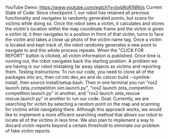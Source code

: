 YouTube Demo: https://www.youtube.com/watch?v=bvbRoR1NNVs
Current State of Code:
Since checkpoint 1, our robot has retained all previous functionality and navigates to randomly generated points, but scans for victims while doing so. Once the robot sees a victim, it calculates and stores the victim's location within the map coordinate frame and the victim is given a victim id, it then navigates to a position in front of that victim, turns to face the victim and takes a close up photo of the victim name tag. Once a victim is located and kept track of, the robot randomly generates a new point to navigate to and this whole process repeats. When the "CLICK FOR REPORT" button is clicked, all victim information is published. Once time is running out, the robot navigates back the starting position. A problem we are having is our robot mistaking far away objects as victims and reporting them.
Testing Instructions:
To run our code, you need to clone all of the packages into src, then cd into dev_ws and do colcon build --symlink-install, then source install/setup.bash. Then in one terminal you run "ros2 launch zeta_competition sim.launch.py", "ros2 launch zeta_competition competition.launch.py" in another, and "ros2 launch zeta_rescue rescue.launch.py" in another to run our code.
Goal:
Currently, we are searching for victim by selecting a random point on the map and scanning for victims while navigating there. Although this approach works, we would like to implement a more efficient searching method that allows our robot to locate all of the victims in less time. We also plan to implement a way to discard victim reports beyond a certain threshold to eliminate our problem of fake victim reports.
